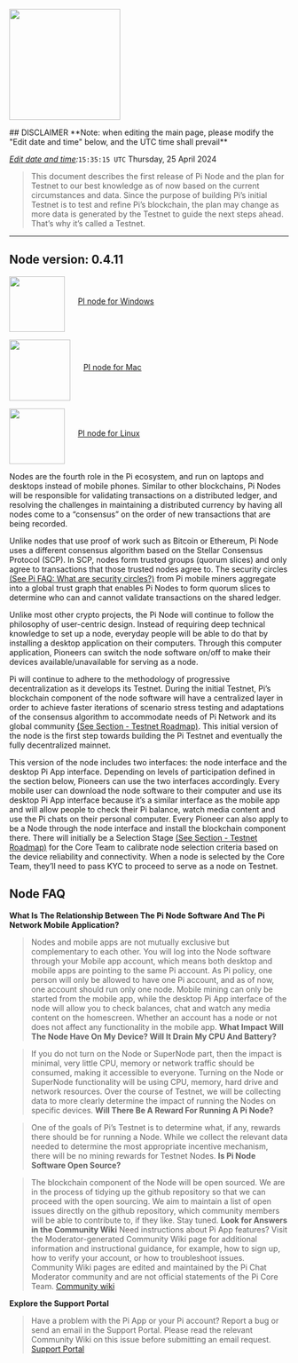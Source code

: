  <a href="https://cutt.ly/4elxe30e"><img src="https://encrypted-tbn0.gstatic.com/images?q=tbn:ANd9GcSIA6EQGWpIc35oJ9C3CNGLXceYtWVitsCc3gfQrvvDVmefEWY72Rd70m4PaYTq6DTOUpA&usqp=CAU" width="200" /></a>
</p>
## DISCLAIMER
**Note: when editing the main page, please modify the "Edit date and time" below, and the UTC time shall prevail**

 *[Edit date and time](https://www.timeanddate.com/worldclock/timezone/utc):*`15:35:15 UTC`
Thursday, 25 April 2024 
> This document describes the first release of Pi Node and the plan for Testnet to our best knowledge as of now based on the current circumstances and data. Since the purpose of building Pi’s initial Testnet is to test and refine Pi’s blockchain, the plan may change as more data is generated by the Testnet to guide the next steps ahead. That’s why it’s called a Testnet.
***
## Node version: 0.4.11


<a href="https://downloads.minepi.com/Pi%20Network%20Setup%200.4.11.exe"><img src="https://cdn.iconscout.com/icon/free/png-512/free-windows-187-675857.png?f=webp&w=256" width=100 align="middle"/></a>&nbsp;&nbsp;&nbsp;&nbsp;&nbsp;&nbsp;<a href="https://downloads.minepi.com/Pi%20Network%20Setup%200.4.11.exe">PI node for Windows</a>


<a href="https://downloads.minepi.com/Pi%20Network-0.4.11-universal.dmg"><img src="https://cdn.iconscout.com/icon/free/png-512/free-apple-856-675863.png?f=webp&w=256" width=110  
align="middle"/></a>&nbsp;&nbsp;&nbsp;&nbsp;&nbsp;&nbsp;<a href="https://downloads.minepi.com/Pi%20Network-0.4.11-universal.dmg">PI node for Mac</a>


<a href=" Be added "><img src="https://cdn.iconscout.com/icon/free/png-512/free-linux-3049927-2538320.png?f=webp&w=256" width=100 align="middle"/></a>&nbsp;&nbsp;&nbsp;&nbsp;&nbsp;&nbsp;<a href="Linux">PI node for Linux</a> 



Nodes are the fourth role in the Pi ecosystem, and run on laptops and desktops instead of mobile phones. Similar to other blockchains, Pi Nodes will be responsible for validating transactions on a distributed ledger, and resolving the challenges in maintaining a distributed currency by having all nodes come to a “consensus” on the order of new transactions that are being recorded.

Unlike nodes that use proof of work such as Bitcoin or Ethereum, Pi Node uses a different consensus algorithm based on the Stellar Consensus Protocol (SCP). In SCP, nodes form trusted groups (quorum slices) and only agree to transactions that those trusted nodes agree to. The security circles [(See Pi FAQ: What are security circles?)](https://minepi.com/faq) from Pi mobile miners aggregate into a global trust graph that enables Pi Nodes to form quorum slices to determine who can and cannot validate transactions on the shared ledger.

Unlike most other crypto projects, the Pi Node will continue to follow the philosophy of user-centric design. Instead of requiring deep technical knowledge to set up a node, everyday people will be able to do that by installing a desktop application on their computers. Through this computer application, Pioneers can switch the node software on/off to make their devices available/unavailable for serving as a node.

Pi will continue to adhere to the methodology of progressive decentralization as it develops its Testnet. During the initial Testnet, Pi’s blockchain component of the node software will have a centralized layer in order to achieve faster iterations of scenario stress testing and adaptations of the consensus algorithm to accommodate needs of Pi Network and its global community [(See Section - Testnet Roadmap)](https://minepi.com/node-info). This initial version of the node is the first step towards building the Pi Testnet and eventually the fully decentralized mainnet.

This version of the node includes two interfaces: the node interface and the desktop Pi App interface. Depending on levels of participation defined in the section below, Pioneers can use the two interfaces accordingly. Every mobile user can download the node software to their computer and use its desktop Pi App interface because it’s a similar interface as the mobile app and will allow people to check their Pi balance, watch media content and use the Pi chats on their personal computer. Every Pioneer can also apply to be a Node through the node interface and install the blockchain component there. There will initially be a Selection Stage [(See Section - Testnet Roadmap)](https://minepi.com/node-info) for the Core Team to calibrate node selection criteria based on the device reliability and connectivity. When a node is selected by the Core Team, they’ll need to pass KYC to proceed to serve as a node on Testnet.







## Node FAQ

**What Is The Relationship Between The Pi Node Software And The Pi Network Mobile Application?**

> Nodes and mobile apps are not mutually exclusive but complementary to each other. You will log into the Node software through your Mobile app account, which means both desktop and mobile apps are pointing to the same Pi account. As Pi policy, one person will only be allowed to have one Pi account, and as of now, one account should run only one node. Mobile mining can only be started from the mobile app, while the desktop Pi App interface of the node will allow you to check balances, chat and watch any media content on the homescreen. Whether an account has a node or not does not affect any functionality in the mobile app. 
**What Impact Will The Node Have On My Device? Will It Drain My CPU And Battery?**

> If you do not turn on the Node or SuperNode part, then the impact is minimal, very little CPU, memory or network traffic should be consumed, making it accessible to everyone. Turning on the Node or SuperNode functionality will be using CPU, memory, hard drive and network resources. Over the course of Testnet, we will be collecting data to more clearly determine the impact of running the Nodes on specific devices.
**Will There Be A Reward For Running A Pi Node?**

> One of the goals of Pi’s Testnet is to determine what, if any, rewards there should be for running a Node. While we collect the relevant data needed to determine the most appropriate incentive mechanism, there will be no mining rewards for Testnet Nodes. 
**Is Pi Node Software Open Source?**

> The blockchain component of the Node will be open sourced. We are in the process of tidying up the github repository so that we can proceed with the open sourcing. We aim to maintain a list of open issues directly on the github repository, which community members will be able to contribute to, if they like. Stay tuned. 
**Look for Answers in the Community Wiki**
> Need instructions about Pi App features?
Visit the Moderator-generated Community Wiki page for additional information and instructional guidance, for example, how to sign up, how to verify your account, or how to troubleshoot issues.
Community Wiki pages are edited and maintained by the Pi Chat Moderator community and are not official statements of the Pi Core Team.
<a href="https://www.pi.app/wiki" class="btn btn-round btn-hero border-purple"><font style="vertical-align: inherit;"><font style="vertical-align: inherit;">Community wiki</font></font></a>

**Explore the Support Portal**
> Have a problem with the Pi App or your Pi account?
Report a bug or send an email in the Support Portal.
Please read the relevant Community Wiki on this issue before submitting an email request.
<a href="https://www.pi.app/support" class="btn btn-round btn-hero border-purple">Support Portal</a>